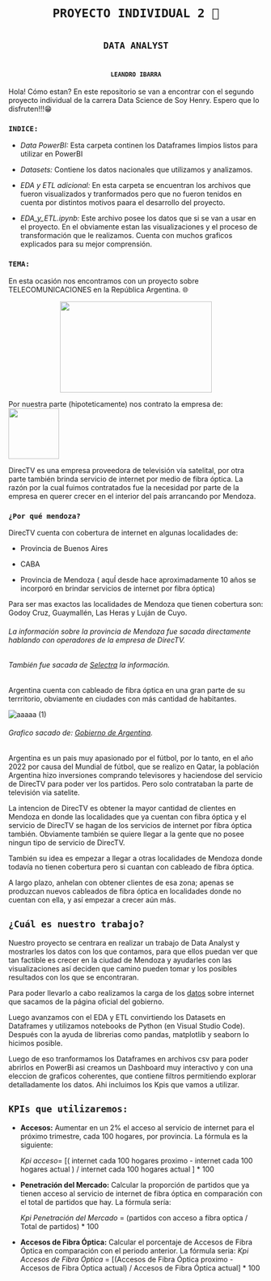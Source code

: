 # <h1 align="center">**`PROYECTO INDIVIDUAL 2 🚀`**</h1>
# <h2 align="center"> **`DATA ANALYST`** </h2>
# <h4 align="center"> **`LEANDRO IBARRA`** </h4>

Hola! Cómo estan? En este repositorio se van a encontrar con el segundo proyecto individual de la carrera Data Science de Soy Henry. Espero que lo disfruten!!!😁

### `INDICE:`

+ *Data PowerBI:* Esta carpeta continen los Dataframes limpios listos para utilizar en PowerBI

+ *Datasets:* Contiene los datos nacionales que utilizamos y analizamos.

+ *EDA y ETL adicional:* En esta carpeta se encuentran los archivos que fueron visualizados y tranformados pero que no fueron tenidos en cuenta por distintos motivos paara el desarrollo del proyecto.

+ *EDA_y_ETL.ipynb:* Este archivo posee los datos que si se van a usar en el proyecto. En el obviamente estan las visualizaciones y el proceso de transformación que le realizamos. Cuenta con muchos graficos explicados para su mejor comprensión.

### `TEMA:`

En esta ocasión nos encontramos con un proyecto sobre TELECOMUNICACIONES en la República Argentina. 🌐


<p align="center">
  <img width="300" height="180" src="https://github.com/leaibarra/proyecto_2_lea/assets/126922100/e76f1eea-7af1-4b08-82e5-e6258838c26b">
</p>





Por nuestra parte (hipoteticamente) nos contrato la empresa de:  <img src="https://github.com/leaibarra/proyecto_2_lea/assets/126922100/3ccd8a7b-860c-4259-9636-e1f47f86eef8" width="100"> 

DirecTV es una empresa  proveedora de televisión vía satelital, por otra parte también brinda servicio de internet por medio de fibra óptica.
La razón por la cual fuimos contratados fue la necesidad por parte de la empresa en querer crecer en el interior del país arrancando por Mendoza.

### `¿Por qué mendoza?`

DirecTV cuenta con cobertura de internet en algunas localidades de: 

+ Provincia de Buenos Aires

+ CABA

+ Provincia de Mendoza ( aquÍ desde hace aproximadamente 10 años se incorporó en brindar servicios de internet por fibra óptica) 

Para ser mas exactos las localidades de Mendoza que tienen cobertura son: Godoy Cruz, Guaymallén, Las Heras y Luján de Cuyo.

###### La información sobre la provincia de Mendoza fue sacada directamente hablando con operadores de la empresa de DirecTV.
###### También fue sacada de [Selectra](https://selectra.com.ar/empresas/directv/internet#cobertura-internet-dtv) la información.

Argentina cuenta con cableado de fibra óptica en una gran parte de su terrritorio, obviamente en ciudades con más cantidad de habitantes.

![aaaaa (1)](https://github.com/leaibarra/proyecto_2_lea/assets/126922100/0939f849-956e-4523-b2c4-1c80f791dd69)
###### Grafico sacado de: [Gobierno de Argentina](https://www.argentina.gob.ar/jefatura/innovacion-publica/telecomunicaciones-y-conectividad/conectar/que-es-la-red-federal-de).

Argentina es un pais muy apasionado por el fútbol, por lo tanto, en el año 2022 por causa del Mundial de fútbol, que se realizo en Qatar, la población Argentina hizo inversiones comprando televisores y haciendose del servicio de DirecTV para poder ver los partidos. Pero solo contrataban la parte de televisión via satelite.

La intencion de DirecTV es obtener la mayor cantidad de clientes en Mendoza en donde las localidades que ya cuentan con fibra óptica y el servicio de DirecTV se hagan de los servicios de internet por fibra óptica también. Obviamente también se quiere llegar a la gente que no posee ningun tipo de servicio de DirecTV.

También su idea es empezar a llegar a otras localidades de Mendoza donde todavía no tienen cobertura pero si cuantan con cableado de fibra óptica.

A largo plazo, anhelan con obtener clientes de esa zona; apenas se produzcan nuevos cableados de fibra óptica en localidades donde no cuentan con ella, y así empezar a crecer aún más.

## `¿Cuál es nuestro trabajo?`

Nuestro proyecto se centrara en realizar un trabajo de Data Analyst y mostrarles los datos con los que contamos, para que ellos puedan ver que tan factible es crecer en la ciudad de Mendoza y ayudarles con las visualizaciones así deciden que camino pueden tomar y los posibles resultados con los que se encontraran.

Para poder llevarlo a cabo realizamos la carga de los [datos](https://datosabiertos.enacom.gob.ar/dashboards/20000/acceso-a-internet/) sobre internet que sacamos de la página oficial del gobierno.

Luego avanzamos con el EDA y ETL convirtiendo los Datasets en Dataframes y utilizamos notebooks de Python (en Visual Studio Code). Después con la ayuda de librerias como pandas, matplotlib y seaborn lo hicimos posible. 

Luego de eso tranformamos los Dataframes en archivos csv para poder abrirlos en PowerBi asi creamos un Dashboard muy interactivo y con una eleccion de graficos coherentes, que contiene filtros permitiendo explorar detalladamente los datos. Ahi incluimos los Kpis que vamos a utilizar.

## `KPIs que utilizaremos:`


+ **Accesos:** Aumentar en un 2% el acceso al servicio de internet para el próximo trimestre, cada 100 hogares, por provincia. La fórmula es la siguiente:

    *Kpi acceso*= [( internet cada 100 hogares proximo - internet cada 100 hogares actual ) / internet cada 100 hogares actual ] * 100

+ **Penetración del Mercado:** Calcular la proporción de partidos que ya tienen acceso al servicio de internet de fibra óptica en comparación con el total de partidos que hay. La fórmula sería:
  
  *Kpi Penetración del Mercado* = (partidos con acceso a fibra optica / Total de partidos) * 100

+ **Accesos de Fibra Óptica:** Calcular el porcentaje de Accesos de Fibra Óptica en comparación con el periodo anterior. La fórmula seria:
  *Kpi Accesos de Fibra Óptica* = [(Accesos de Fibra Óptica proximo - Accesos de Fibra Óptica actual) / Accesos de Fibra Óptica actual] * 100







